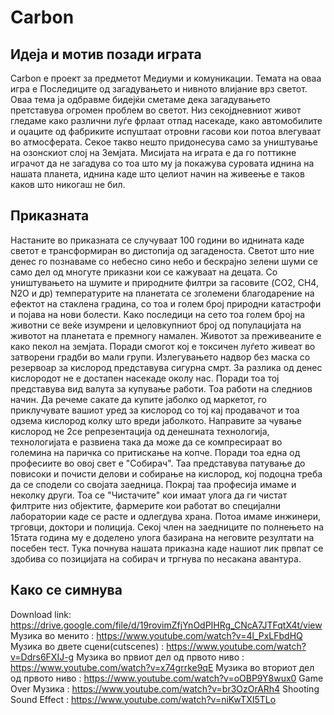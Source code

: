 # Carbon
## Идеја и мотив позади играта
Carbon е проект за предметот Медиуми и комуникации. Темата на оваа игра е Последиците од загадувањето и нивното влијание
врз светот. Оваа тема ја одбравме бидејќи сметаме дека загадувањето претставува огромен проблем во светот. Низ секојдневниот живот гледаме како различни луѓе фрлаат отпад насекаде, како автомобилите и оџаците од фабриките испуштаат отровни гасови кои потоа влегуваат во атмосферата. Секое такво нешто придонесува само за уништување на озонскиот слој на Земјата. Мисијата на играта е да го поттикне играчот да не загадува со тоа што му ја покажува суровата иднина на нашата планета, иднина каде што целиот начин на живеење е таков каков што никогаш не бил.

## Приказната
Настаните во приказната се случуваат 100 години во иднината каде светот е трансформиран во дистопија од загаденоста. Светот што ние денес го познаваме со небесно сино небо и бескрајно зелени шуми се само дел од многуте приказни кои се кажуваат на децата. Со уништувањето на шумите и природните филтри за гасовите (CO2, CH4, N2O и др) темпeратурите на планетата се зголемени благодарение на ефектот на стаклена градина, со тоа и голем број природни катастрофи и појава на нови болести. Како последици на сето тоа голем број на животни се веќе изумрени и целовкупниот број од популацијата на животот на планетата е премногу намален. Животот за преживеаните е како пекол на земјата. Поради смогот кој е токсичен луѓето живеат во затворени градби во мали групи. Излегувањето надвор без маска со резервоар за кислород представува сигурна смрт. За разлика од денес кислородот не е достапен насекаде околу нас. Поради тоа тој представува вид валута за купување работи. Тоа работи на следниов начин. Да речеме сакате да купите јаболко од маркетот, го
приклучувате вашиот уред за кислород со тој кај продавачот и тоа одзема кислород колку што вреди јаболкото. Направите за чување кислород не 2се репрезентација од денешната технологија, технологијата е развиена така да може да се компресираат во големина на паричка со притискање на копче. Поради тоа една од професиите во овој свет е "Собирач". Таа представува патување до повисоки и почисти делови и собирање на кислород, кој подоцна треба да се сподели со својата заедница. Покрај таа професија имаме 
и неколку други. Тоа се "Чистачите" кои имаат улога да ги чистат филтрите низ објектите, фармерите кои работат во специјални лаборатории каде се расте и одлегдува храна. Потоа 
имаме инжинери, трговци, доктори и полиција. Секој член на заедниците по полнењето на 15тата година му е доделено улога базирана на неговите резултати на посебен тест. Тука почнува нашата приказна каде нашиот лик првпат се здобива со позицијата на собирач и тргнува по несакана авантура.

## Како се симнува
Download link: https://drive.google.com/file/d/19rovimZfjYnOdPIHRg_CNcA7JTFqtX4t/view
Музика во менито : https://www.youtube.com/watch?v=4l_PxLFbdHQ
Музика во двете сцени(cutscenes) : https://www.youtube.com/watch?v=Ddrs6FXIJ-g
Музика во првиот дел од првото ниво : https://www.youtube.com/watch?v=x74grrke9qE
Музика во вториот дел од првото ниво : https://www.youtube.com/watch?v=oOBP9Y8wux0
Game Over Музика : https://www.youtube.com/watch?v=br3OzOrARh4
Shooting Sound Effect : https://www.youtube.com/watch?v=niKwTXI5TLo
